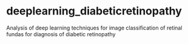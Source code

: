# deeplearning_diabeticretinopathy
 Analysis of deep learning techniques for image classification of retinal fundas for diagnosis of diabetic retinopathy
